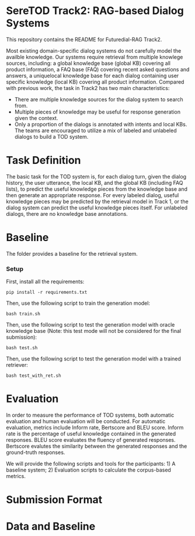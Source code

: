 # SereTOD Track2: RAG-based Dialog Systems
This repository contains the README for Futuredial-RAG Track2.

Most existing domain-specific dialog systems do not carefully model the availble knowledge. Our systems require retrieval from multiple knowlege sources, including: a global knowledge base (global KB) covering all product information, a FAQ base (FAQ) covering recent asked questions and answers, a uniquelocal knowledge base for each dialog containing user specific knowledge (local KB) covering all product information. Compared with previous work, the task in Track2 has two main characteristics:
* There are multiple knowledge sources for the dialog system to search from.
* Multiple pieces of knowledge may be useful for response generation given the context.
*  Only a proportion of the dialogs is annotated with intents and local KBs. The teams are encouraged to utilize a mix of labeled and unlabeled dialogs to build a TOD system.

# Task Definition
The basic task for the TOD system is, for each dialog turn, given the dialog history, the user utterance, the local KB, and the global KB (including FAQ lists), to predict the useful knowledge pieces from the knowledge base and then generate an appropriate response. 
For every labeled dialog, useful knowledge pieces may be predicted by the retrieval model in Track 1, or the dialog system can predict the useful knowledge pieces itself.
For unlabeled dialogs, there are no knowledge base annotations.

# Baseline 
The folder provides a baseline for the retrieval system.  

### Setup
First, install all the requirements:
```Shell
pip install -r requirements.txt 
```

Then, use the following script to train the generation model:
```Shell
bash train.sh
```

Then, use the following script to test the generation model with oracle knowledge base (Note: this test mode will not be considered for the final submission):
```Shell
bash test.sh
```

Then, use the following script to test the generation model with a trained retriever:
```Shell
bash test_with_ret.sh
```
# Evaluation
In order to measure the performance of TOD systems, both automatic evaluation and human evaluation will be conducted. 
For automatic evaluation, metrics include Inform rate, Bertscore and BLEU score. Inform rate is the percentage of useful knowledge contained in the generated responses. BLEU score evaluates the fluency of generated responses. Bertscore evalutes the similarity between the generated responses and the ground-truth responses.

We will provide the following scripts and tools for the participants: 1) A baseline system; 2) Evaluation scripts to calculate the corpus-based metrics.

# Submission Format

# Data and Baseline

